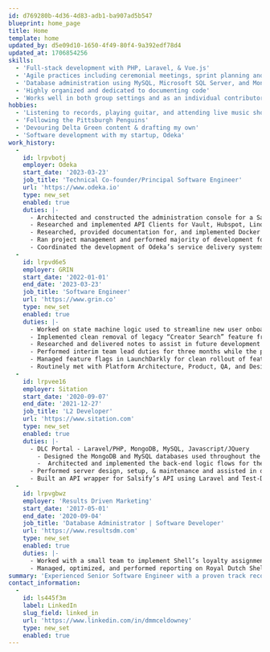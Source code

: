 ```yaml
---
id: d769280b-4d36-4d83-adb1-ba907ad5b547
blueprint: home_page
title: Home
template: home
updated_by: d5e09d10-1650-4f49-80f4-9a392edf78d4
updated_at: 1706854256
skills:
  - 'Full-stack development with PHP, Laravel, & Vue.js'
  - 'Agile practices including ceremonial meetings, sprint planning and execution, code reviews, and unit testing'
  - 'Database administration using MySQL, Microsoft SQL Server, and MongoDB'
  - 'Highly organized and dedicated to documenting code'
  - 'Works well in both group settings and as an individual contributor'
hobbies:
  - 'Listening to records, playing guitar, and attending live music shows'
  - 'Following the Pittsburgh Penguins'
  - 'Devouring Delta Green content & drafting my own'
  - 'Software development with my startup, Odeka'
work_history:
  -
    id: lrpvbotj
    employer: Odeka
    start_date: '2023-03-23'
    job_title: 'Technical Co-founder/Principal Software Engineer'
    url: 'https://www.odeka.io'
    type: new_set
    enabled: true
    duties: |-
      - Architected and constructed the administration console for a SaaS monolith system with Laravel+Livewire, Zabbix, GoCD, and Hashicorp Vault
      - Researched and implemented API Clients for Vault, Hubspot, Linode, Stripe, and Shopify; built webhook endpoints to receive data from third party applications with tokenized application API tokens
      - Researched, provided documentation for, and implemented Docker image tagging practice for the Figlee next.js project; contributed to paired debugging sessions
      - Ran project management and performed majority of development for a Proof of Concept web contest administration application in Laravel with Statamic CMS, deployed with Bitbucket Pipeline CI/CD to Linode servers
      - Coordinated the development of Odeka’s service delivery systems
  -
    id: lrpvd6e5
    employer: GRIN
    start_date: '2022-01-01'
    end_date: '2023-03-23'
    job_title: 'Software Engineer'
    url: 'https://www.grin.co'
    type: new_set
    enabled: true
    duties: |-
      - Worked on state machine logic used to streamline new user onboarding into the SaaS platform
      - Implemented clean removal of legacy “Creator Search” feature from platform
      - Researched and delivered notes to assist in future development efforts regarding Shopify, Klaviyo, and Stripe
      - Performed interim team lead duties for three months while the permanent team lead required extended medical leave; led refinement meetings via planning poker, performed code reviews, coordinated with QA, and ran daily standups
      - Managed feature flags in LaunchDarkly for clean rollout of feature changes throughout the platform
      - Routinely met with Platform Architecture, Product, QA, and Design teams to coordinate future and ongoing work
  -
    id: lrpvee16
    employer: Sitation
    start_date: '2020-09-07'
    end_date: '2021-12-27'
    job_title: 'L2 Developer'
    url: 'https://www.sitation.com'
    type: new_set
    enabled: true
    duties: |-
      - DLC Portal - Laravel/PHP, MongoDB, MySQL, Javascript/JQuery
      	- Designed the MongoDB and MySQL databases used throughout the development and implementation phases
      	-  Architected and implemented the back-end logic flows for the DLC portal to transfer data between 700k+ products on Salsify and the web server’s own backend MongoDB
      - Performed server design, setup, & maintenance and assisted in deploying the final product to a production server on AWS
      - Built an API wrapper for Salsify’s API using Laravel and Test-Driven Development
  -
    id: lrpvgbwz
    employer: 'Results Driven Marketing'
    start_date: '2017-05-01'
    end_date: '2020-09-04'
    job_title: 'Database Administrator | Software Developer'
    url: 'https://www.resultsdm.com'
    type: new_set
    enabled: true
    duties: |-
      - Worked with a small team to implement Shell’s loyalty assignment program, which handles loyalty rewards for over 13,000 Shell gas stations across the country
      - Managed, optimized, and performed reporting on Royal Dutch Shell’s customer databases
summary: 'Experienced Senior Software Engineer with a proven track record in architecting and developing SaaS solutions. Proficient in full-stack engineering, agile methodologies, and leading teams to successful project completion. Demonstrates expertise in PHP, Laravel, and Javascript with a strong background in API integration, database management, and Agile coding practices.'
contact_information:
  -
    id: ls445f3m
    label: LinkedIn
    slug_field: linked_in
    url: 'https://www.linkedin.com/in/dmmceldowney'
    type: new_set
    enabled: true
---
```

